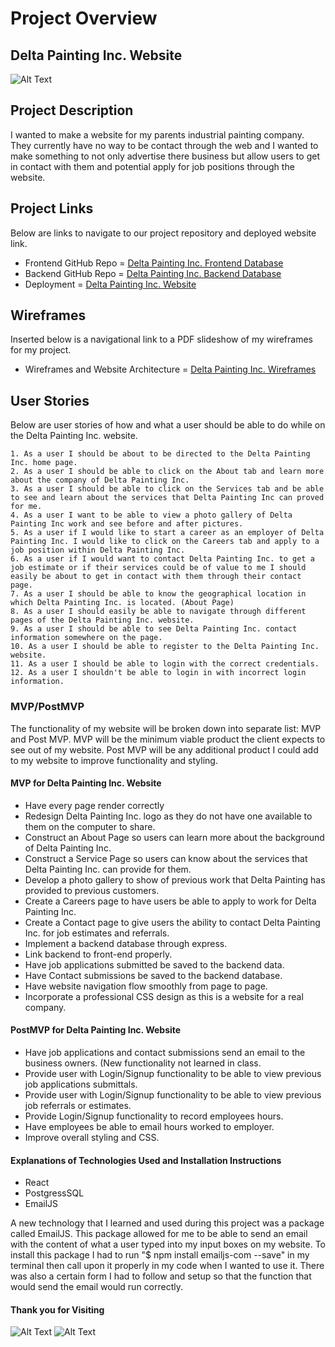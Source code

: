 # Project Overview

## Delta Painting Inc. Website
![Alt Text](https://i.imgur.com/C8oC7Oa.png)

## Project Description
I wanted to make a website for my parents industrial painting company. They currently have no way to be contact through the web and I wanted to make something to not only advertise there business but allow users to get in contact with them and potential apply for job positions through the website. 

## Project Links
Below are links to navigate to our project repository and deployed website link. 
- Frontend GitHub Repo = [Delta Painting Inc. Frontend Database](https://github.com/JGeorgos24/Delta_Painting_Inc)
- Backend GitHub Repo = [Delta Painting Inc. Backend Database](https://github.com/JGeorgos24/Delta_Painting_Inc_Backend)
- Deployment = [Delta Painting Inc. Website](https://deltapaintinginc.surge.sh/) 

## Wireframes
Inserted below is a navigational link to a PDF slideshow of my wireframes for my project.
- Wireframes and Website Architecture = [Delta Painting Inc. Wireframes](https://docs.google.com/presentation/d/e/2PACX-1vQtEyKRD8INEiIz4ye48dmrulf3ROAgUiJxf7qwNxlbhAHlHdrMyHSdbrBwGeEUyoJvXoqyQSNKBZPh/pub?start=true&loop=true&delayms=5000)

## User Stories
Below are user stories of how and what a user should be able to do while on the Delta Painting Inc. website.

	1. As a user I should be about to be directed to the Delta Painting Inc. home page.
	2. As a user I should be able to click on the About tab and learn more about the company of Delta Painting Inc.
	3. As a user I should be able to click on the Services tab and be able to see and learn about the services that Delta Painting Inc can proved for me. 
	4. As a user I want to be able to view a photo gallery of Delta Painting Inc work and see before and after pictures. 
	5. As a user if I would like to start a career as an employer of Delta Painting Inc. I would like to click on the Careers tab and apply to a job position within Delta Painting Inc. 
	6. As a user if I would want to contact Delta Painting Inc. to get a job estimate or if their services could be of value to me I should easily be about to get in contact with them through their contact page. 
	7. As a user I should be able to know the geographical location in which Delta Painting Inc. is located. (About Page)
	8. As a user I should easily be able to navigate through different pages of the Delta Painting Inc. website. 
	9. As a user I should be able to see Delta Painting Inc. contact information somewhere on the page. 
	10. As a user I should be able to register to the Delta Painting Inc. website.
	11. As a user I should be able to login with the correct credentials. 
	12. As a user I shouldn't be able to login in with incorrect login information. 


### MVP/PostMVP 
The functionality of my website will be broken down into separate list: MVP and Post MVP. MVP will be the minimum viable product the client expects to see out of my website. Post MVP will be any additional product I could add to my website to improve functionality and styling.

#### MVP for Delta Painting Inc. Website
- Have every page render correctly
- Redesign Delta Painting Inc. logo as they do not have one available to them on the computer to share. 
- Construct an About Page so users can learn more about the background of Delta Painting Inc. 
- Construct a Service Page so users can know about the services that Delta Painting Inc. can provide for them. 
- Develop a photo gallery to show of previous work that Delta Painting has provided to previous customers. 
- Create a Careers page to have users be able to apply to work for Delta Painting Inc. 
- Create a Contact page to give users the ability to contact Delta Painting Inc. for job estimates and referrals. 
- Implement a backend database through express.
- Link backend to front-end properly. 
- Have job applications submitted be saved to the backend data. 
- Have Contact submissions be saved to the backend database. 
- Have website navigation flow smoothly from page to page. 
- Incorporate a professional CSS design as this is a website for a real company. 

#### PostMVP for Delta Painting Inc. Website
- Have job applications and contact submissions send an email to the business owners. (New functionality not learned in class.
- Provide user with Login/Signup functionality to be able to view previous job applications submittals.
- Provide user with Login/Signup functionality to be able to view previous job referrals or estimates.
- Provide Login/Signup functionality to record employees hours. 
- Have employees be able to email hours worked to employer. 
- Improve overall styling and CSS. 


#### Explanations of Technologies Used and Installation Instructions
- React
- PostgressSQL
- EmailJS

A new technology that I learned and used during this project was a package called EmailJS. This package allowed for me to be able to send an email with the content of what a user typed into my input boxes on my website. To install this package I had to run "$ npm install emailjs-com --save" in my terminal then call upon it properly in my code when I wanted to use it. There was also a certain form I had to follow and setup so that the function that would send the email would run correctly.  


#### Thank you for Visiting 
![Alt Text](https://i.imgur.com/J4rZ9iK.gif)
![Alt Text](https://i.imgur.com/dEDPPqO.gif)